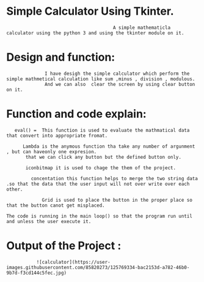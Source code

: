 #                                                             Simple Calculator Using Tkinter.
                                           A simple mathematicla calculator using the python 3 and using the tkinter module on it. 
#     Design and function:
                  I have desigh the simple calculator which perform the simple mathmetical calculation like sum ,minus , division , modulous. 
                  And we can also  clear the screen by using clear button on it.


 # Function and code explain:
             
       eval() =  This function is used to evaluate the mathmatical data that convert into appropriate fromat.
       
          Lambda is the anymous function tha take any number of argunment , but can haveonly one expresion. 
           that we can click any button but the defined button only.
           
           iconbitmap it is used to chage the them of the project.
           
             concentation this function helps to merge the two string data .so that the data that the user input will not over write over each other.
             
                 Grid is used to place the button in the proper place so that the button canot get misplaced.
                  
    The code is running in the main loop() so that the program run until and unless the user execute it.
    
# Output of the Project :
          
               ![calculator](https://user-images.githubusercontent.com/85820273/125769334-bac2153d-a782-46b0-9b7d-f3cd144c5fec.jpg)



     
